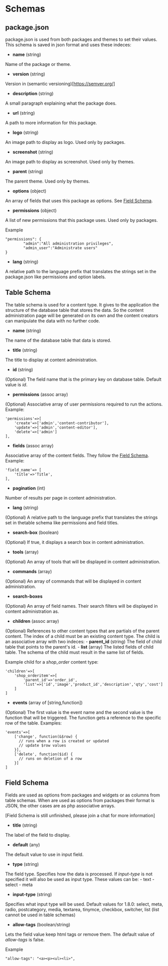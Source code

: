 
# Schemas



## package.json
package.json is used from both packages and themes to set their values. This schema is saved in json format and uses these indeces:

- **name** (string)

Name of the package or theme.

- **version** (string)

Version in (semantic versioning)[https://semver.org/]

- **description** (string)

A small paragraph explaining what the package does.

- **url** (string)

A path to more information for this package.

- **logo** (string)

An image path to display as logo. Used only by packages.

- **screenshot** (string)

An image path to display as screenshot. Used only by themes.

- **parent** (string)

The parent theme. Used only by themes.

- **options** (object)

An array of fields that uses this package as options. See [Field Schema](#field-schema).

- **permissions** (object)

A list of new permissions that this package uses. Used only by packages.

Example
```
"permissions": {
		"admin":"All administration privileges",
		"admin_user":"Administrate users"
}
```

- **lang** (string)

A relative path to the language prefix that translates the strings set in the package.json like permissions and option labels.

## Table Schema

The table schema is used for a content type. It gives to the application the structure of the database table that stores the data. So the content administration page will be generated on its own and the content creators can manipulate the data with no further code.

- **name** (string)

The name of the database table that data is stored.

- **title** (string)

The title to display at content administration.

- **id** (string)

(Optional) The field name that is the primary key on database table. Default value is *id*.

- **permissions** (assoc array)

(Optional) Associative array of user permissions required to run the actions. Example:
```
'permissions'=>[
    'create'=>['admin','content-contributor'],
    'update'=>['admin','content-editor'],
    'delete'=>['admin']
],
```

- **fields** (assoc array)

Associative array of the content fields. They follow the [Field Schema](#field-schema). Example:
```
'field_name'=> [
    'title'=>'Title',
],
```

- **pagination** (int)

Number of results per page in content administration.

- **lang** (string)

(Optional) A relative path to the language prefix that translates the strings set in thetable schema like permissions and field titles.

- **search-box** (boolean)

(Optional) If true, it displays a search box in content administration.

- **tools** (array)

(Optional) An array of tools that will be displayed in content administration.

- **commands** (array)

(Optional) An array of commands that will be displayed in content administration.

- **search-boxes**

(Optional) An array of field names.  Their search filters will be displayed in content administration as.

- **children** (assoc array)

(Optional) References to other content types that are partials of the parent content. The index of a child must be an existing content type. The child is an associative array with two indeces:
    - **parent_id** (string) The field of child table that points to the parent's id.
    - **list** (array) The listed fields of child table. The schema of the child must result in the same list of fields.

Example child for a *shop_order* content type:
```
'children'=>[
    'shop_orderitem'=>[
        'parent_id'=>'order_id', 
        'list'=>['id','image','product_id','description','qty','cost']
    ]
]
```

- **events** (array of [string,function])

(Optional) The first value is the event name and the second value is the function that will be triggered. The function gets a reference to the specific row of the table. Examples:
```
'events'=>[
    ['change', function(&$row) {
      // runs when a row is created or updated
      // update $row values
    }],
    ['delete', function($id) {
      // runs on deletion of a row 
    }]
]
```



## Field Schema
Fields are used as options from packages and widgets or as columns from table schemas. When are used as options from packages their format is JSON, the other cases are as php associative arrays.

[Field Schema is still unfinished, please join a chat for more information]

- **title** (string)

The label of the field to display.

- **default** (any)

The default value to use in input field.

- **type** (string)

The field type. Specifies how the data is processed. If *input-type* is not specified it will also be used as input type. These values can be:
    - text
    - select
    - meta

- **input-type** (string)

Specifies what input type will be used. Default values for 1.8.0: select, meta, radio, postcategory, media, textarea, tinymce, checkbox, switcher, list (list cannot be used in table schemas)

- **allow-tags** (boolean/string)

Lets the field value keep html tags or remove them. The default value of *allow-tags* is false.

Example
```
"allow-tags": "<a><p><ul><li>",
```

